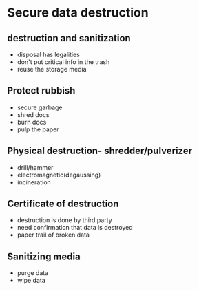 # Secure data destruction

## destruction and sanitization

- disposal has legalities
- don't put critical info in the trash
- reuse the storage media

## Protect rubbish

- secure garbage
- shred docs
- burn docs
- pulp the paper

## Physical destruction- shredder/pulverizer

- drill/hammer
- electromagnetic(degaussing)
- incineration

## Certificate of destruction

- destruction is done by third party
- need confirmation that data is destroyed
- paper trail of broken data

## Sanitizing media

- purge data
- wipe data
